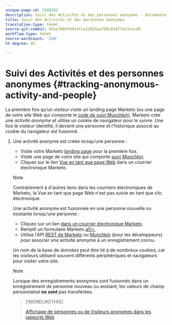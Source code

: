 ```yaml
---
unique-page-id: 2360181
description: Suivi des Activités et des personnes anonymes - Documentation sur le marketing - Documentation sur les produits
title: Suivi des Activités et des personnes anonymes
translation-type: tm+mt
source-git-commit: 03ee7b69f691efce12825aa708c81dffa23cecd9
workflow-type: tm+mt
source-wordcount: '229'
ht-degree: 0%

---
```



# Suivi des Activités et des personnes anonymes {#tracking-anonymous-activity-and-people}

La première fois qu’un visiteur visite un landing page Marketo [](/help/marketo/product-docs/demand-generation/landing-pages/free-form-landing-pages/create-a-free-form-landing-page.md) (ou une page de votre site Web qui comporte le [code de suivi Munchkin](/help/marketo/product-docs/administration/additional-integrations/add-munchkin-tracking-code-to-your-website.md)), Marketo crée une _activité anonyme_ et utilise un cookie de navigateur pour le suivre. Une fois le visiteur identifié, il devient une personne et l&#39;historique associé au cookie du navigateur est fusionné.

1. Une activité anonyme est créée lorsqu’une personne :

   * Visite votre Marketo [landing page](/help/marketo/product-docs/demand-generation/landing-pages/free-form-landing-pages/create-a-free-form-landing-page.md) pour la première fois.
   * Visite une page de votre site qui comporte [suivi Munchkin](/help/marketo/product-docs/administration/additional-integrations/add-munchkin-tracking-code-to-your-website.md).
   * Cliquez sur le lien [Vue en tant que page Web](/help/marketo/product-docs/email-marketing/general/functions-in-the-editor/add-a-view-as-web-page-link-to-an-email.md) dans un courrier électronique Marketo.

   >[!NOTE]
   >
   >Contrairement à d&#39;autres liens dans les courriers électroniques de Marketo, la Vue en tant que page Web n&#39;est pas suivie en tant que clic électronique.

   Une activité anonyme est fusionnée en une personne nouvelle ou existante lorsqu’une personne :

   * Cliquez sur un lien [dans un courrier électronique Marketo](/help/marketo/product-docs/email-marketing/general/using-tokens/add-tokens-to-an-email-link.md).
   * Remplit un formulaire Marketo [a1/>.](/help/marketo/product-docs/demand-generation/forms/creating-a-form/create-a-form.md)
   * Utilise l&#39;API [REST de Marketo](https://developers.marketo.com/rest-api/lead-database/leads/) ou [Munchkin](https://developers.marketo.com/documentation/websites/lead-tracking-munchkin-js/) (pour les développeurs) pour associer une activité anonyme à un enregistrement connu.

   Un nom de la base de données peut être lié à de nombreux cookies, car les visiteurs utilisent souvent différents périphériques et navigateurs pour visiter votre site.

   >[!NOTE]
   >
   >Lorsque des enregistrements anonymes sont fusionnés dans un enregistrement de personne nouveau ou existant, les valeurs de champ personnalisé **ne sont** pas transférées.

   >[!MORELIKETHIS]
   >
   >[Affichage de personnes ou de Visiteurs anonymes dans les rapports Web](/help/marketo/product-docs/reporting/basic-reporting/report-activity/display-people-or-anonymous-visitors-in-web-reports.md)
